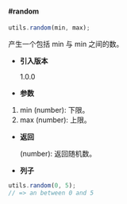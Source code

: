 #### #random

```javascript
utils.random(min, max);
```

产生一个包括 min 与 min 之间的数。

- **引入版本**

    1.0.0

- **参数**

1. min (number): 下限。
2. max (number): 上限。

- **返回**

    (number): 返回随机数。

- **列子**

```javascript
utils.random(0, 5);
// => an between 0 and 5
```
